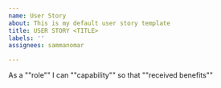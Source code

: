 ```yaml
---
name: User Story
about: This is my default user story template
title: USER STORY <TITLE>
labels: ''
assignees: sammanomar

---
```


As a ""role"" I can ""capability"" so that ""received benefits""
